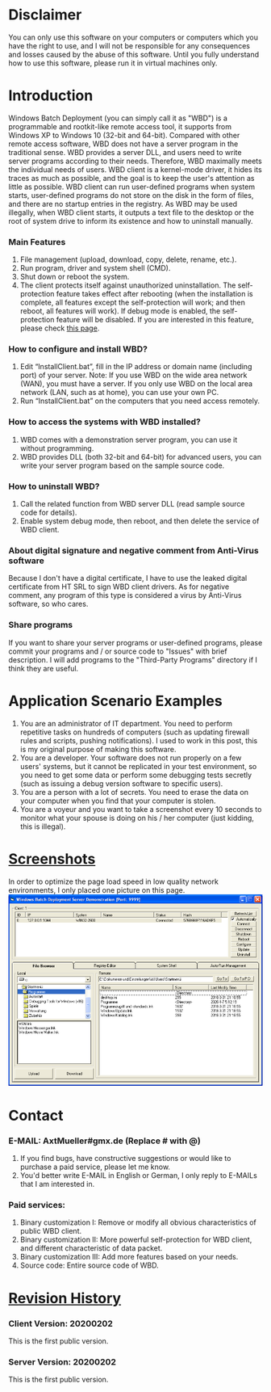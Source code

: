 
# Disclaimer
You can only use this software on your computers or computers which you have the right to use, and I will not be responsible for any consequences and losses caused by the abuse of this software. Until you fully understand how to use this software, please run it in virtual machines only.

# Introduction
Windows Batch Deployment (you can simply call it as "WBD") is a programmable and rootkit-like remote access tool, it supports from Windows XP to Windows 10 (32-bit and 64-bit). Compared with other remote access software, WBD does not have a server program in the traditional sense. WBD provides a server DLL, and users need to write server programs according to their needs. Therefore, WBD maximally meets the individual needs of users. WBD client is a kernel-mode driver, it hides its traces as much as possible, and the goal is to keep the user's attention as little as possible. WBD client can run user-defined programs when system starts, user-defined programs do not store on the disk in the form of files, and there are no startup entries in the registry. As WBD may be used illegally, when WBD client starts, it outputs a text file to the desktop or the root of system drive to inform its existence and how to uninstall manually.

### Main Features
1. File management (upload, download, copy, delete, rename, etc.).
2. Run program, driver and system shell (CMD).
3. Shut down or reboot the system.
4. The client protects itself against unauthorized uninstallation. The self-protection feature takes effect after rebooting (when the installation is complete, all features except the self-protection will work; and then reboot, all features will work). If debug mode is enabled, the self-protection feature will be disabled. If you are interested in this feature, please check [this page](https://github.com/AxtMueller/Windows-Batch-Deployment/issues/1).

### How to configure and install WBD?
1. Edit “InstallClient.bat”, fill in the IP address or domain name (including port) of your server. Note: If you use WBD on the wide area network (WAN), you must have a server. If you only use WBD on the local area network (LAN, such as at home), you can use your own PC.
2. Run “InstallClient.bat” on the computers that you need access remotely.

### How to access the systems with WBD installed?
1. WBD comes with a demonstration server program, you can use it without programming.
2. WBD provides DLL (both 32-bit and 64-bit) for advanced users, you can write your server program based on the sample source code.

### How to uninstall WBD?
1. Call the related function from WBD server DLL (read sample source code for details).
2. Enable system debug mode, then reboot, and then delete the service of WBD client.

### About digital signature and negative comment from Anti-Virus software
Because I don't have a digital certificate, I have to use the leaked digital certificate from HT SRL to sign WBD client drivers. As for negative comment, any program of this type is considered a virus by Anti-Virus software, so who cares.

### Share programs
If you want to share your server programs or user-defined programs, please commit your programs and / or source code to "Issues" with brief description. I will add programs to the "Third-Party Programs" directory if I think they are useful.

# Application Scenario Examples
1. You are an administrator of IT department. You need to perform repetitive tasks on hundreds of computers (such as updating firewall rules and scripts, pushing notifications). I used to work in this post, this is my original purpose of making this software.
2. You are a developer. Your software does not run properly on a few users' systems, but it cannot be replicated in your test environment, so you need to get some data or perform some debugging tests secretly (such as issuing a debug version software to specific users).
3. You are a person with a lot of secrets. You need to erase the data on your computer when you find that your computer is stolen.
4. You are a voyeur and you want to take a screenshot every 10 seconds to monitor what your spouse is doing on his / her computer (just kidding, this is illegal).

# [Screenshots](/screenshots/README.md)
In order to optimize the page load speed in low quality network environments, I only placed one picture on this page. 
![image](https://raw.githubusercontent.com/AxtMueller/Windows-Batch-Deployment/master/screenshots/1.png)

# Contact
### E-MAIL: AxtMueller#gmx.de (Replace # with @)
1. If you find bugs, have constructive suggestions or would like to purchase a paid service, please let me know.  
2. You'd better write E-MAIL in English or German, I only reply to E-MAILs that I am interested in.
### Paid services:
1. Binary customization I: Remove or modify all obvious characteristics of public WBD client.
2. Binary customization II: More powerful self-protection for WBD client, and different characteristic of data packet.
2. Binary customization III: Add more features based on your needs.
4. Source code: Entire source code of WBD.

# [Revision History](/binaries/README.md#all-revision-history)
### Client Version: 20200202
This is the first public version.
### Server Version: 20200202
This is the first public version.
